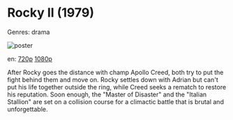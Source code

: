 # Rocky II (1979)

Genres: drama

![poster](http://image.tmdb.org/t/p/w500/a9UbfUELZHj96tBVWnKrDrtnQcr.jpg)

en:
  [720p](magnet:?xt=urn:btih:B0158A04C937946FDE080D39862000036B630BE1&tr=udp://glotorrents.pw:6969/announce&tr=udp://tracker.opentrackr.org:1337/announce&tr=udp://torrent.gresille.org:80/announce&tr=udp://tracker.openbittorrent.com:80&tr=udp://tracker.coppersurfer.tk:6969&tr=udp://tracker.leechers-paradise.org:6969&tr=udp://p4p.arenabg.ch:1337&tr=udp://tracker.internetwarriors.net:1337)
  [1080p](magnet:?xt=urn:btih:697B10228D4ADB88001F530EA20595F4B7454DD0&tr=udp://glotorrents.pw:6969/announce&tr=udp://tracker.opentrackr.org:1337/announce&tr=udp://torrent.gresille.org:80/announce&tr=udp://tracker.openbittorrent.com:80&tr=udp://tracker.coppersurfer.tk:6969&tr=udp://tracker.leechers-paradise.org:6969&tr=udp://p4p.arenabg.ch:1337&tr=udp://tracker.internetwarriors.net:1337)
  


After Rocky goes the distance with champ Apollo Creed, both try to put the fight behind them and move on. Rocky settles down with Adrian but can't put his life together outside the ring, while Creed seeks a rematch to restore his reputation. Soon enough, the "Master of Disaster" and the "Italian Stallion" are set on a collision course for a climactic battle that is brutal and unforgettable.